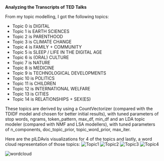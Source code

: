 **Analyzing the Transcripts of TED Talks**

From my topic modelling, I got the following topics: 
- Topic 0 is DIGITAL
- Topic 1 is EARTH SCIENCES
- Topic 2 is PARENTHOOD
- Topic 3 is CLIMATE CHANGE
- Topic 4 is FAMILY + COMMUNITY
- Topic 5 is SLEEP / LIFE IN THE DIGITAL AGE
- Topic 6 is (ORAL) CULTURE
- Topic 7 is NATURE
- Topic 8 is MEDICINE
- Topic 9 is TECHNOLOGICAL DEVELOPMENTS
- Topic 10 is POLITICS
- Topic 11 is CHILDREN
- Topic 12 is INTERNATIONAL WELFARE
- Topic 13 is CITIES
- Topic 14 is RELATIONSHIPS + SEX(ES)

These topics are derived by using a CountVectorizer (compared with the TDIDF model and chosen for better initial results), with tuned parameters of 
stop words, ngrams, token_pattern, max_df, min_df and an LDA topic modeler (compared with NMF and LSA modellers), with tuned parameters of n_components, doc_topic_prior, topic_word_prior, max_iter. 

Here are the plLDAvis visualizations for 4 of the topics and lastly, a word cloud representation of those topics: 
![Topic1](https://user-images.githubusercontent.com/81533137/140824744-2eac1dc8-9ddd-45c3-b6b6-073802281242.png)
![Topic2](https://user-images.githubusercontent.com/81533137/140824749-13359a14-f793-497e-bcf0-6138ff3916e0.png)
![Topic3](https://user-images.githubusercontent.com/81533137/140824753-bbe2f111-4fc8-49d2-88e5-b042d9941002.png)
![Topic4](https://user-images.githubusercontent.com/81533137/140824756-5d006358-f047-4e90-a6f2-52bd80415899.png)

![wordcloud](https://user-images.githubusercontent.com/81533137/140825607-010c8f51-3c35-4d9a-bfe4-794d40af6c00.png)
